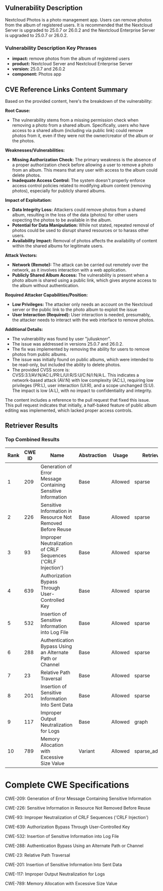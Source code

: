 ## Vulnerability Description
Nextcloud Photos is a photo management app. Users can remove photos from the album of registered users. It is recommended that the Nextcloud Server is upgraded to 25.0.7 or 26.0.2 and the Nextcloud Enterprise Server is upgraded to 25.0.7 or 26.0.2.

### Vulnerability Description Key Phrases
- **impact:** remove photos from the album of registered users
- **product:** Nextcloud Server and Nextcloud Enterprise Server
- **version:** 25.0.7 and 26.0.2
- **component:** Photos app

## CVE Reference Links Content Summary
Based on the provided content, here's the breakdown of the vulnerability:

**Root Cause:**

*   The vulnerability stems from a missing permission check when removing a photo from a shared album. Specifically, users who have access to a shared album (including via public link) could remove photos from it, even if they were not the owner/creator of the album or the photos.

**Weaknesses/Vulnerabilities:**

*   **Missing Authorization Check:** The primary weakness is the absence of a proper authorization check before allowing a user to remove a photo from an album. This means that any user with access to the album could delete photos.
*   **Inadequate Access Control:** The system doesn't properly enforce access control policies related to modifying album content (removing photos), especially for publicly shared albums.

**Impact of Exploitation:**

*   **Data Integrity Loss:** Attackers could remove photos from a shared album, resulting in the loss of the data (photos) for other users expecting the photos to be available in the album.
*   **Potential for Data Manipulation:** While not stated, repeated removal of photos could be used to disrupt shared resources or to harass other users.
*   **Availability Impact:** Removal of photos affects the availability of content within the shared albums for legitimate users.

**Attack Vectors:**

*   **Network (Remote):** The attack can be carried out remotely over the network, as it involves interaction with a web application.
*   **Publicly Shared Album Access:** The vulnerability is present when a photo album is shared using a public link, which gives anyone access to the album without authentication.

**Required Attacker Capabilities/Position:**

*   **Low Privileges:** The attacker only needs an account on the Nextcloud server or the public link to the photo album to exploit the issue
*   **User Interaction (Required):** User interaction is needed, presumably, the attacker needs to interact with the web interface to remove photos.

**Additional Details:**

*   The vulnerability was found by user "juliusknorr".
*   The issue was addressed in versions 25.0.7 and 26.0.2.
*   The fix was implemented by removing the ability for users to remove photos from public albums.
*   The issue was initially found on public albums, which were intended to be read-only, but included the ability to delete photos.
*   The provided CVSS score is: CVSS:3.1/AV:N/AC:L/PR:L/UI:R/S:U/C:N/I:N/A:L. This indicates a network-based attack (AV:N) with low complexity (AC:L), requiring low privileges (PR:L), user interaction (UI:R), and a scope unchanged (S:U). The impact is low (A:L), with no impact to confidentiality and integrity.

The content includes a reference to the pull request that fixed this issue. This pull request indicates that initially, a half-baked feature of public album editing was implemented, which lacked proper access controls.

## Retriever Results

### Top Combined Results

| Rank | CWE ID | Name | Abstraction | Usage  | Retrievers | Individual Scores |
|------|--------|------|-------------|-------|------------|-------------------|
| 1 | 209 | Generation of Error Message Containing Sensitive Information | Base | Allowed | sparse | 0.118 |
| 2 | 226 | Sensitive Information in Resource Not Removed Before Reuse | Base | Allowed | sparse | 0.109 |
| 3 | 93 | Improper Neutralization of CRLF Sequences ('CRLF Injection') | Base | Allowed | sparse | 0.106 |
| 4 | 639 | Authorization Bypass Through User-Controlled Key | Base | Allowed | sparse | 0.106 |
| 5 | 532 | Insertion of Sensitive Information into Log File | Base | Allowed | sparse | 0.104 |
| 6 | 288 | Authentication Bypass Using an Alternate Path or Channel | Base | Allowed | sparse | 0.103 |
| 7 | 23 | Relative Path Traversal | Base | Allowed | sparse | 0.102 |
| 8 | 201 | Insertion of Sensitive Information Into Sent Data | Base | Allowed | sparse | 0.099 |
| 9 | 117 | Improper Output Neutralization for Logs | Base | Allowed | graph | 0.002 |
| 10 | 789 | Memory Allocation with Excessive Size Value | Variant | Allowed | sparse_additional | 0.099 |



# Complete CWE Specifications

CWE-209: Generation of Error Message Containing Sensitive Information

CWE-226: Sensitive Information in Resource Not Removed Before Reuse

CWE-93: Improper Neutralization of CRLF Sequences ('CRLF Injection')

CWE-639: Authorization Bypass Through User-Controlled Key

CWE-532: Insertion of Sensitive Information into Log File

CWE-288: Authentication Bypass Using an Alternate Path or Channel

CWE-23: Relative Path Traversal

CWE-201: Insertion of Sensitive Information Into Sent Data

CWE-117: Improper Output Neutralization for Logs

CWE-789: Memory Allocation with Excessive Size Value